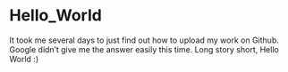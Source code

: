 # Hello_World

It took me several days to just find out how to upload my work on Github.  
Google didn’t give me the answer easily this time.
Long story short, Hello World :)
